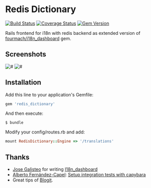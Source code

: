 # Redis Dictionary

[![Build Status](https://travis-ci.org/redrick/redis_dictionary.png?branch=master)](https://travis-ci.org/redrick/redis_dictionary)
[![Coverage Status](https://coveralls.io/repos/redrick/redis_dictionary/badge.png?branch=master)](https://coveralls.io/r/redrick/redis_dictionary?branch=master)
[![Gem Version](https://badge.fury.io/rb/redis_dictionary.png)](http://badge.fury.io/rb/redis_dictionary)

Rails frontend for i18n with redis backend as extended version of [fourmach/i18n_dashboard](https://github.com/fourmach/i18n_dashboard) gem.

## Screenshots

![#](https://raw.github.com/redrick/redis_dictionary/master/doc/screenshot-1.png)
![#](https://raw.github.com/redrick/redis_dictionary/master/doc/screenshot-2.png)


## Installation

Add this line to your application's Gemfile:

``` ruby
gem 'redis_dictionary'
```


And then execute:

    $ bundle

Modify your config/routes.rb and add:

``` ruby
mount RedisDictionary::Engine => '/translations'
```

## Thanks
  
  * [Jose Galisteo](https://github.com/ceritium) for writing [I18n_dashboard](https://github.com/fourmach/i18n_dashboard)
  * [Alberto Fernández-Capel](https://github.com/afcapel): [Setup integration tests with capybara](https://github.com/fourmach/i18n_dashboard/pull/1)
  * Great tips of [Blogit](https://github.com/KatanaCode/blogit).
